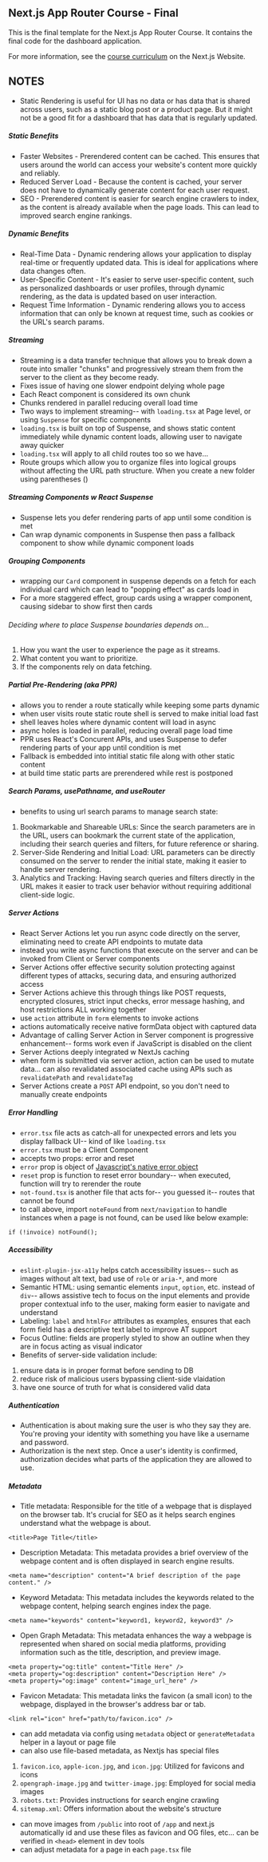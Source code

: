 ## Next.js App Router Course - Final

This is the final template for the Next.js App Router Course. It contains the final code for the dashboard application.

For more information, see the [course curriculum](https://nextjs.org/learn) on the Next.js Website.


## NOTES
- Static Rendering is useful for UI has no data or has data that is shared across users, such as a static blog post or a product page. But it might not be a good fit for a dashboard that has data that is regularly updated.

##### Static Benefits
- Faster Websites - Prerendered content can be cached. This ensures that users around the world can access your website's content more quickly and reliably.
- Reduced Server Load - Because the content is cached, your server does not have to dynamically generate content for each user request.
- SEO - Prerendered content is easier for search engine crawlers to index, as the content is already available when the page loads. This can lead to improved search engine rankings.

##### Dynamic Benefits
- Real-Time Data - Dynamic rendering allows your application to display real-time or frequently updated data. This is ideal for applications where data changes often.
- User-Specific Content - It's easier to serve user-specific content, such as personalized dashboards or user profiles, through dynamic rendering, as the data is updated based on user interaction.
- Request Time Information - Dynamic rendering allows you to access information that can only be known at request time, such as cookies or the URL's search params.

##### Streaming
- Streaming is a data transfer technique that allows you to break down a route into smaller "chunks" and progressively stream them from the server to the client as they become ready.
- Fixes issue of having one slower endpoint delying whole page
- Each React component is considered its own chunk
- Chunks rendered in parallel reducing overall load time 
- Two ways to implement streaming-- with `loading.tsx` at Page level, or using `Suspense` for specific components
- `loading.tsx` is built on top of Suspense, and shows static content immediately while dynamic content loads, allowing user to navigate away quicker
- `loading.tsx` will apply to all child routes too so we have...
- Route groups which allow you to organize files into logical groups without affecting the URL path structure. When you create a new folder using parentheses ()

##### Streaming Components w React Suspense
- Suspense lets you defer rendering parts of app until some condition is met
- Can wrap dynamic components in Suspense then pass a fallback component to show while dynamic component loads

##### Grouping Components
- wrapping our `Card` component in suspense depends on a fetch for each individual card which can lead to "popping effect" as cards load in
- For a more staggered effect, group cards using a wrapper component, causing sidebar to show first then cards

###### Deciding where to place Suspense boundaries depends on...
1. How you want the user to experience the page as it streams.
2. What content you want to prioritize.
3. If the components rely on data fetching.

##### Partial Pre-Rendering (aka PPR)
- allows you to render a route statically while keeping some parts dynamic
- when user visits route static route shell is served to make initial load fast
- shell leaves holes where dynamic content will load in async
- async holes is loaded in parallel, reducing overall page load time
- PPR uses React's Concurent APIs, and uses Suspense to defer rendering parts of your app until condition is met
- Fallback is embedded into intitial static file along with other static content
- at build time static parts are prerendered while rest is postponed

##### Search Params, usePathname, and useRouter
- benefits to using url search params to manage search state:
1. Bookmarkable and Shareable URLs: Since the search parameters are in the URL, users can bookmark the current state of the application, including their search queries and filters, for future reference or sharing.
2. Server-Side Rendering and Initial Load: URL parameters can be directly consumed on the server to render the initial state, making it easier to handle server rendering.
3. Analytics and Tracking: Having search queries and filters directly in the URL makes it easier to track user behavior without requiring additional client-side logic.

##### Server Actions
- React Server Actions let you run async code directly on the server, eliminating need to create API endpoints to mutate data
- instead you write async functions that execute on the server and can be invoked from Client or Server components
- Server Actions offer effective security solution protecting against different types of attacks, securing data, and ensuring authorized access
- Server Actions achieve this through things like POST requests, encrypted closures, strict input checks, error message hashing, and host restrictions ALL working together
- use `action` attribute in `form` elements to invoke actions
- actions automatically receive native formData object with captured data
- Advantage of calling Server Action in Server component is progressive enhancement-- forms work even if JavaScript is disabled on the client
- Server Actions deeply integrated w NextJs caching
- when form is submitted via server action, action can be used to mutate data... can also revalidated associated cache using APIs such as `revalidatePath` and `revalidateTag`
- Server Actions create a `POST` API endpoint, so you don't need to manually create endpoints

##### Error Handling
- `error.tsx` file acts as catch-all for unexpected errors and lets you display fallback UI-- kind of like `loading.tsx`
- `error.tsx` must be a Client Component
- accepts two props:  error and reset
- `error` prop is object of [Javascript's native error object](https://developer.mozilla.org/en-US/docs/Web/JavaScript/Reference/Global_Objects/Error)
- `reset` prop is function to reset error boundary-- when executed, function will try to rerender the route
- `not-found.tsx` is another file that acts for-- you guessed it-- routes that cannot be found
- to call above, import `noteFound` from `next/navigation` to handle instances when a page is not found, can be used like below example:
```
if (!invoice) notFound();
```

##### Accessibility
- `eslint-plugin-jsx-a11y` helps catch accessibility issues-- such as images without alt text, bad use of `role` or `aria-*`, and more
- Semantic HTML: using semantic elements `input`, `option`, etc. instead of `div`-- allows assistive tech to focus on the input elements and provide proper contextual info to the user, making form easier to navigate and understand
- Labeling: `label` and `htmlFor` attributes as examples, ensures that each form field has a descriptive text label to improve AT support
- Focus Outline: fields are properly styled to show an outline when they are in focus acting as visual indicator
- Benefits of server-side validation include:
1. ensure data is in proper format before sending to DB
2. reduce risk of malicious users bypassing client-side vlaidation
3. have one source of truth for what is considered valid data

##### Authentication
- Authentication is about making sure the user is who they say they are. You're proving your identity with something you have like a username and password.
- Authorization is the next step. Once a user's identity is confirmed, authorization decides what parts of the application they are allowed to use.

##### Metadata
- Title metadata: Responsible for the title of a webpage that is displayed on the browser tab. It's crucial for SEO as it helps search engines understand what the webpage is about.
```
<title>Page Title</title>
```
- Description Metadata: This metadata provides a brief overview of the webpage content and is often displayed in search engine results.
```
<meta name="description" content="A brief description of the page content." />
```
- Keyword Metadata: This metadata includes the keywords related to the webpage content, helping search engines index the page.
```
<meta name="keywords" content="keyword1, keyword2, keyword3" />
```
- Open Graph Metadata: This metadata enhances the way a webpage is represented when shared on social media platforms, providing information such as the title, description, and preview image.
```
<meta property="og:title" content="Title Here" />
<meta property="og:description" content="Description Here" />
<meta property="og:image" content="image_url_here" />
```
- Favicon Metadata: This metadata links the favicon (a small icon) to the webpage, displayed in the browser's address bar or tab.
```
<link rel="icon" href="path/to/favicon.ico" />
```
- can add metadata via config using `metadata` object or `generateMetadata` helper in a layout or page file
- can also use file-based metadata, as Nextjs has special files
1. `favicon.ico`, `apple-icon.jpg`, and `icon.jpg`: Utilized for favicons and icons
2. `opengraph-image.jpg` and `twitter-image.jpg`: Employed for social media images
3. `robots.txt`: Provides instructions for search engine crawling
4. `sitemap.xml`: Offers information about the website's structure
- can move images from `/public` into root of `/app` and next.js automatically id and use these files as favicon and OG files, etc... can be verified in `<head>` element in dev tools
- can adjust metadata for a page in each `page.tsx` file